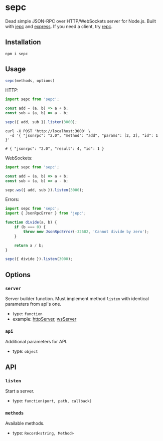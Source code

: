 # sepc

Dead simple JSON-RPC over HTTP/WebSockets server for Node.js. Built with [jepc](https://github.com/kohutd/jepc)
and [express](https://expressjs.com). If you
need a client, try [repc](https://github.com/kohutd/repc).

## Installation

```shell
npm i sepc
```

## Usage

```javascript
sepc(methods, options)
```

HTTP:

```javascript
import sepc from 'sepc';

const add = (a, b) => a + b;
const sub = (a, b) => a - b;

sepc({ add, sub }).listen(3000);
```

```shell
curl -X POST 'http://localhost:3000' \
  -d '{ "jsonrpc": "2.0", "method": "add", "params": [2, 2], "id": 1 }'

# { "jsonrpc": "2.0", "result": 4, "id": 1 }
```

WebSockets:

```javascript
import sepc from 'sepc';

const add = (a, b) => a + b;
const sub = (a, b) => a - b;

sepc.ws({ add, sub }).listen(3000);
```

Errors:

```javascript
import sepc from 'sepc';
import { JsonRpcError } from 'jepc';

function divide(a, b) {
    if (b === 0) {
        throw new JsonRpcError(-32602, 'Cannot divide by zero');
    }

    return a / b;
}

sepc({ divide }).listen(3000);
```

## Options

### `server`

Server builder function. Must implement method `listen` with identical parameters from api's one.

- type: `function`
- example: [httpServer](/src/httpServer.js), [wsServer](/src/wsServer.js)

### `api`

Additional parameters for API.

- type: `object`

## API

### `listen`

Start a server.

- type: `function(port, path, callback)`

### `methods`

Available methods.

- type: `Record<string, Method>`
